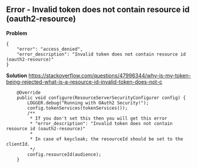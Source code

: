 ## Error - Invalid token does not contain resource id (oauth2-resource)

**Problem**

```
{
    "error": "access_denied",
    "error_description": "Invalid token does not contain resource id (oauth2-resource)"
}
```

**Solution**
https://stackoverflow.com/questions/47996344/why-is-my-token-being-rejected-what-is-a-resource-id-invalid-token-does-not-c

```
    @Override
    public void configure(ResourceServerSecurityConfigurer config) {
        LOGGER.debug("Running with OAuth2 Security!");
        config.tokenServices(tokenServices());
        /**
         * If you don't set this then you will get this error
         * "error_description": "Invalid token does not contain resource id (oauth2-resource)"
         *
         * In case of keycloak; the resourceId should be set to the clientId.
         */
        config.resourceId(audience);
    }
```
